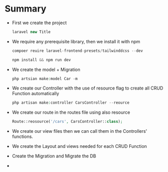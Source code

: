 # Summary

- First we create the project
    
    ```php
    laravel new Title
    ```
    
- We require any prerequisite library, then we install it with npm
    
    ```php
    compoer reuire laravel-frontend-presets/tailwinddcss --dev
    
    npm install && npm run dev
    ```
    
- We create the model + Migration
    
    ```php
    php artsian make:model Car -m
    ```
    
- We create our Controller with the use of resource flag to create all CRUD Function automatically
    
    ```php
    php artisan make:controller CarsController --reource
    ```
    
- We create our route in the routes file using also resource
    
    ```php
    Route::reosource('/cars', CarsController::class);
    ```
    
- We create our view files then we can call them in the Controllers' functions.
- We create the Layout and views needed for each CRUD Function
- Create the Migration and Migrate the DB
-